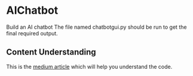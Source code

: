# AIChatbot
Build an AI chatbot
The file named chatbotgui.py should be run to get the final required output.

## Content Understanding
This is the [medium article](https://medium.com/analytics-vidhya/building-a-simple-chatbot-in-python-using-nltk-7c8c8215ac6e) which will help you understand the code.
